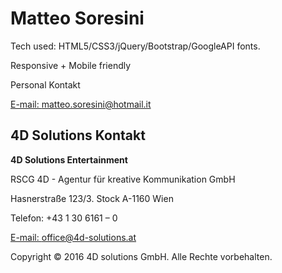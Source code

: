 <h1>Matteo Soresini</h1>

<p>Tech used: HTML5/CSS3/jQuery/Bootstrap/GoogleAPI fonts.</p>

<p>Responsive + Mobile friendly</p>

<p>Personal Kontakt</p>

<a href="mailto:matteo.soresini@hotmail.it">E-mail: matteo.soresini@hotmail.it</a>

<a href="https://it.linkedin.com/in/matteosoresini90"></a>







<h2>4D Solutions Kontakt</h2>

<p><b>4D Solutions Entertainment</b></p>

<p>RSCG 4D - Agentur für kreative Kommunikation GmbH</p>

<p>Hasnerstraße 123/3. Stock A-1160 Wien</p>
            
<p>Telefon: +43 1 30 6161 – 0</p>

<a href="mailto:office@pinkorbit.at">E-mail: office@4d-solutions.at</a>

<p id="copyright">Copyright © 2016 4D solutions GmbH. Alle Rechte vorbehalten.</p>
